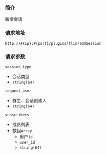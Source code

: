 ### 简介

新增会话

### 请求地址

`http://#{ip}:#{port}/plugins/tlim/addSession`

### 请求参数


`session_type`
- 会话类型
- `string(64)`

`request_user`
- 群主、会话创建人
- `string(64)`

`subscribers`
- 成员列表
- 数组`Array`
  - 用户`id`
  - `user_id`
  - `string(64)`
